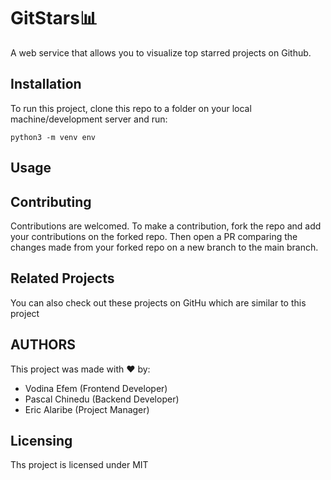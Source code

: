# GitStars📊

A web service that allows you to visualize top starred projects on Github.

## Installation
To run this project, clone this repo to a folder on your local machine/development server and run:
```shell
python3 -m venv env
```

## Usage

## Contributing
Contributions are welcomed. To make a contribution, fork the repo and add your contributions on the forked repo. Then open a PR comparing the changes made from your forked repo on a new branch to the main branch.

## Related Projects
You can also check out these projects on GitHu which are similar to this project

## AUTHORS

This project was made with ♥ by:
* Vodina Efem (Frontend Developer)
* Pascal Chinedu (Backend Developer)
* Eric Alaribe (Project Manager)

## Licensing
Ths project is licensed under MIT